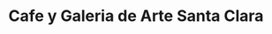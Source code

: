 ---
title: "Cafe y Galeria de Arte Santa Clara"
url: /vallegrande/cafe-y-galeria-de-arte-santa-clara/
shop: café
---